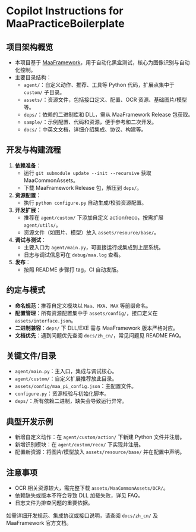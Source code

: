# Copilot Instructions for MaaPracticeBoilerplate

## 项目架构概览
- 本项目基于 [MaaFramework](https://github.com/MaaXYZ/MaaFramework)，用于自动化黑盒测试，核心为图像识别与自动化控制。
- 主要目录结构：
  - `agent/`：自定义动作、推荐、工具等 Python 代码，扩展点集中于 `custom/` 子目录。
  - `assets/`：资源文件，包括接口定义、配置、OCR 资源、基础图片/模型等。
  - `deps/`：依赖的二进制库和 DLL，需从 MaaFramework Release 包获取。
  - `sample/`：示例配置、代码和资源，便于参考和二次开发。
  - `docs/`：中英文文档，详细介绍集成、协议、构建等。

## 开发与构建流程
1. **依赖准备**：
   - 运行 `git submodule update --init --recursive` 获取 MaaCommonAssets。
   - 下载 MaaFramework Release 包，解压到 `deps/`。
2. **资源配置**：
   - 执行 `python configure.py` 自动生成/校验资源配置。
3. **开发扩展**：
   - 推荐在 `agent/custom/` 下添加自定义 action/reco，按需扩展 `agent/utils/`。
   - 资源文件（如图片、模型）放入 `assets/resource/base/`。
4. **调试与测试**：
   - 主要入口为 `agent/main.py`，可直接运行或集成到上层系统。
   - 日志与调试信息可在 `debug/maa.log` 查看。
5. **发布**：
   - 按照 README 步骤打 tag，CI 自动发版。

## 约定与模式
- **命名规范**：推荐自定义模块以 `Maa`、`MXA`、`MAX` 等前缀命名。
- **配置管理**：所有资源配置集中于 `assets/config/`，接口定义在 `assets/interface.json`。
- **二进制兼容**：`deps/` 下 DLL/EXE 需与 MaaFramework 版本严格对应。
- **文档优先**：遇到问题优先查阅 `docs/zh_cn/`，常见问题见 README FAQ。

## 关键文件/目录
- `agent/main.py`：主入口，集成与调试核心。
- `agent/custom/`：自定义扩展推荐放此目录。
- `assets/config/maa_pi_config.json`：主配置文件。
- `configure.py`：资源校验与初始化脚本。
- `deps/`：所有依赖二进制，缺失会导致运行异常。

## 典型开发示例
- 新增自定义动作：在 `agent/custom/action/` 下新建 Python 文件并注册。
- 新增识别模块：在 `agent/custom/reco/` 下实现并注册。
- 配置新资源：将图片/模型放入 `assets/resource/base/` 并在配置中声明。

## 注意事项
- OCR 相关资源较大，需完整下载 `assets/MaaCommonAssets/OCR/`。
- 依赖缺失或版本不符会导致 DLL 加载失败，详见 FAQ。
- 日志文件为排查问题的重要依据。

如需详细开发规范、集成协议或接口说明，请查阅 `docs/zh_cn/` 及 MaaFramework 官方文档。

